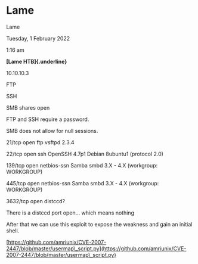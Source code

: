 # Lame

Lame

Tuesday, 1 February 2022

1:16 am

&#x20;

**\[Lame HTB]{.underline}**

10.10.10.3

FTP

SSH&#x20;

SMB shares open

FTP and SSH require a password.

SMB does not allow for null sessions.

21/tcp   open  ftp         vsftpd 2.3.4

22/tcp   open  ssh         OpenSSH 4.7p1 Debian 8ubuntu1 (protocol 2.0)

139/tcp  open  netbios-ssn Samba smbd 3.X - 4.X (workgroup: WORKGROUP)

445/tcp  open  netbios-ssn Samba smbd 3.X - 4.X (workgroup: WORKGROUP)

3632/tcp open  distccd?

There is a distccd port open... which means nothing

After that we can use this exploit to expose the weakness and gain an initial shell.

[https://github.com/amriunix/CVE-2007-2447/blob/master/usermap\_script.py](https://github.com/amriunix/CVE-2007-2447/blob/master/usermap\_script.py)
